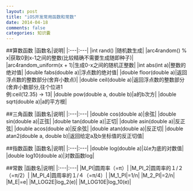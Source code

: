 ```yaml
---
layout: post
title: "iOS开发常用函数和常数"
date: 2014-04-18
comments: false
categories: 知识囊
---
```



##算数函数
|函数名|说明|
|:---|:---|
|int rand()  |随机数生成|
|arc4random() % x|获取0到x-1之间的整数(比较精确不需要生成随即种子)|
|arc4random_uniform(x + 1)|生成0-x之间的随机正整数|
|int abs(int a)|整数的绝对值|
|double fabs(double a)|浮点数的绝对值|
|double floor(double a)|返回浮点数的整数部分(舍弃小数点)|
|double ceil(double a)|返回浮点数的整数部分(舍弃小数部分,往个位进1<br>例:ceil(12.35) -> 13|
|double pow(double a, double b)|a的b次方|
|double sqrt(double a)|a的平方根|


##三角函数
|函数名|说明|
|:---|:---|
|double cos(double a)|余弦|
|double sin(double a)|正弦|
|double tan(double a)|正切|
|double asin(double a)|反正弦|
|double acos(double a)|反余弦|
|double atan(double a)|反正切|
|double atan2(double a, double b)|返回给定a及b坐标值的反正切值|


##指数函数
|函数名|说明|
|:---|:---|
|double log(double a)|以e为底的对数值|
|double log10(double a)|对数函数log|


##常数
|函数名|说明|
|:---|:---|
|M\_PI|圆周率（=π）|
|M\_PI_2|圆周率的１/２（=π/2）|
|M\_PI_4|圆周率的１/４（=π/4）|
|M\_1_PI|=1/n|
|M\_2_PI|=2/n|
|M\_E|=e|
|M\_LOG2E|log_2(e)|
|M\_LOG10E|log_10(e)|

